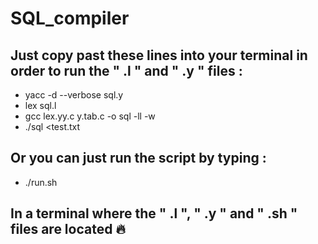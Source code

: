 # SQL_compiler


## Just copy past these lines into your terminal in order to run the " .l " and " .y " files :
* yacc -d --verbose sql.y
* lex sql.l
* gcc lex.yy.c y.tab.c -o sql -ll -w
* ./sql <test.txt


## Or you can just run the script by typing : 
* ./run.sh

 
## In a terminal where the " .l ", " .y " and " .sh " files are located 🔥
